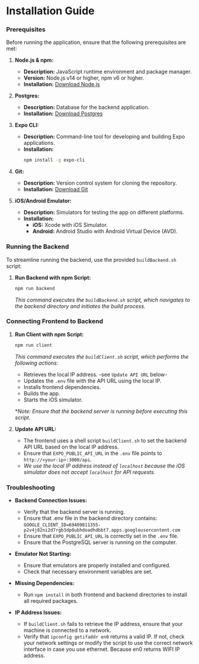 
# Installation Guide

### Prerequisites

Before running the application, ensure that the following prerequisites are met:

1. **Node.js & npm:**
   - **Description:** JavaScript runtime environment and package manager.
   - **Version:** Node.js v14 or higher, npm v6 or higher.
   - **Installation:** [Download Node.js](https://nodejs.org/)

2. **Postgres:**
   - **Description:** Database for the backend application.
   - **Installation:** [Download Postgres](https://www.postgresql.org/download/)

2. **Expo CLI:**
   - **Description:** Command-line tool for developing and building Expo applications.
   - **Installation:**
     ```bash
     npm install -g expo-cli
     ```
     
3. **Git:**
   - **Description:** Version control system for cloning the repository.
   - **Installation:** [Download Git](https://git-scm.com/)

4. **iOS/Android Emulator:**
   - **Description:** Simulators for testing the app on different platforms.
   - **Installation:**
     - **iOS:** Xcode with iOS Simulator.
     - **Android:** Android Studio with Android Virtual Device (AVD).



### Running the Backend

To streamline running the backend, use the provided `buildBackend.sh` script:

1. **Run Backend with npm Script:**
   ```bash
   npm run backend
   ```

   *This command executes the `buildBackend.sh` script, which navigates to the backend directory and initiates the build process.*

### Connecting Frontend to Backend 

1. **Run Client with npm Script:**
   ```bash
   npm run client
   ```

   *This command executes the `buildClient.sh` script, which performs the following actions:*
   - Retrieves the local IP address. -see `Update API URL` below-
   - Updates the `.env` file with the API URL using the local IP.
   - Installs frontend dependencies.
   - Builds the app.
   - Starts the iOS simulator.

   *_Note: Ensure that the backend server is running before executing this script._

2. **Update API URL:**
   - The frontend uses a shell script `buildClient.sh` to set the backend API URL based on the local IP address.
   - Ensure that `EXPO_PUBLIC_API_URL` in the `.env` file points to `http://<your-ip>:3000/api`.
   - *We use the local IP address instead of `localhost` because the iOS simulator does not accept `localhost` for API requests.*

### Troubleshooting

- **Backend Connection Issues:**
  - Verify that the backend server is running.
  - Ensure that .env file in the backend directory contains:
    `GOOGLE_CLIENT_ID=69409811355-p2v4j82ni2d7rgb3dp0ubhdoadhdbbt7.apps.googleusercontent.com`
  - Ensure that `EXPO_PUBLIC_API_URL` is correctly set in the `.env` file.
  - Ensure that the PostgreSQL server is running on the computer.

- **Emulator Not Starting:**
  - Ensure that emulators are properly installed and configured.
  - Check that necessary environment variables are set.

- **Missing Dependencies:**
  - Run `npm install` in both frontend and backend directories to install all required packages.

- **IP Address Issues:**
  - If `buildClient.sh` fails to retrieve the IP address, ensure that your machine is connected to a network.
  - Verify that `ipconfig getifaddr en0` returns a valid IP.  If not, check your network settings or modify the script to use the correct network interface in case you use ethernet. Because en0 returns WIFI IP address.